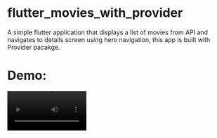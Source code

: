 # flutter_movies_with_provider

A simple flutter application that displays a list of movies from API and navigates to details screen using hero navigation, this app is built with Provider pacakge.

# Demo:

<video src='https://user-images.githubusercontent.com/74993384/172917420-47d9082d-4f3e-461c-9733-0d17ef61dce8.mp4' width=180/>

